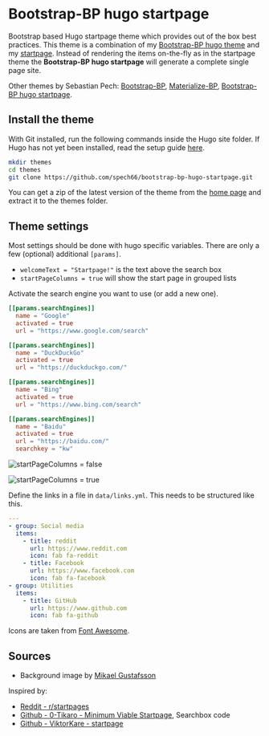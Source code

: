 # Bootstrap-BP hugo startpage

Bootstrap based Hugo startpage theme which provides out of the box best practices.
This theme is a combination of my [Bootstrap-BP hugo theme](https://github.com/spech66/bootstrap-bp-hugo-theme) and my [startpage](https://github.com/spech66/startpage).
Instead of rendering the items on-the-fly as in the startpage theme the **Bootstrap-BP hugo startpage** will generate a complete single page site.

Other themes by Sebastian Pech: [Bootstrap-BP](https://github.com/spech66/bootstrap-bp-hugo-theme), [Materialize-BP](https://github.com/spech66/materialize-bp-hugo-theme),
[Bootstrap-BP hugo startpage](https://github.com/spech66/bootstrap-bp-hugo-startpage).

## Install the theme

With Git installed, run the following commands inside the Hugo site folder. If Hugo has not yet been installed, read the setup guide [here](https://gohugo.io/overview/installing/).

```sh
mkdir themes
cd themes
git clone https://github.com/spech66/bootstrap-bp-hugo-startpage.git
```

You can get a zip of the latest version of the theme from the [home page](https://github.com/spech66/bootstrap-bp-hugo-theme) and extract it to the themes folder.

## Theme settings

Most settings should be done with hugo specific variables. There are only a few (optional) additional `[params]`.

* `welcomeText = "Startpage!"` is the text above the search box
* `startPageColumns = true` will show the start page in grouped lists

Activate the search engine you want to use (or add a new one).

```toml
[[params.searchEngines]]
  name = "Google"
  activated = true
  url = "https://www.google.com/search"

[[params.searchEngines]]
  name = "DuckDuckGo"
  activated = true
  url = "https://duckduckgo.com/"

[[params.searchEngines]]
  name = "Bing"
  activated = true
  url = "https://www.bing.com/search"

[[params.searchEngines]]
  name = "Baidu"
  activated = true
  url = "https://baidu.com/"
  searchkey = "kw"
```

![startPageColumns = false](https://raw.githubusercontent.com/spech66/bootstrap-bp-hugo-startpage/master/images/screenshot.png)

![startPageColumns = true](https://raw.githubusercontent.com/spech66/bootstrap-bp-hugo-startpage/master/images/screenshot2.png)

Define the links in a file in `data/links.yml`. This needs to be structured like this.

```yml
---
- group: Social media
  items:
    - title: reddit
      url: https://www.reddit.com
      icon: fab fa-reddit
    - title: Facebook
      url: https://www.facebook.com
      icon: fab fa-facebook
- group: Utilities
  items:
    - title: GitHub
      url: https://www.github.com
      icon: fab fa-github
```

Icons are taken from [Font Awesome](https://fontawesome.com/icons?d=gallery).

## Sources

* Background image by [Mikael Gustafsson](https://www.artstation.com/artwork/Y2Wew)

Inspired by:

* [Reddit - r/startpages](https://www.reddit.com/r/startpages/)
* [Github - 0-Tikaro - Minimum Viable Startpage](https://github.com/0-Tikaro/minimum-viable-startpage), Searchbox code
* [Github - ViktorKare - startpage](https://github.com/ViktorKare/startpage)
